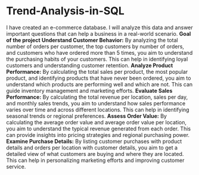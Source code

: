 # Trend-Analysis-in-SQL
I have created an e-commerce database. I will analyze this data and answer important questions that can help a business in a real-world scenario.
**Goal of the project**
**Understand Customer Behavior:** By analyzing the total number of orders per customer, the top customers by number of orders, and customers who have ordered more than 5 times, you aim to understand the purchasing habits of your customers. This can help in identifying loyal customers and understanding customer retention.
**Analyze Product Performance:** By calculating the total sales per product, the most popular product, and identifying products that have never been ordered, you aim to understand which products are performing well and which are not. This can guide inventory management and marketing efforts.
**Evaluate Sales Performance:** By calculating the total revenue per location, sales per day, and monthly sales trends, you aim to understand how sales performance varies over time and across different locations. This can help in identifying seasonal trends or regional preferences.
**Assess Order Value:** By calculating the average order value and average order value per location, you aim to understand the typical revenue generated from each order. This can provide insights into pricing strategies and regional purchasing power.
**Examine Purchase Details:** By listing customer purchases with product details and orders per location with customer details, you aim to get a detailed view of what customers are buying and where they are located. This can help in personalizing marketing efforts and improving customer service.

